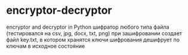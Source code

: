 # encryptor-decryptor
 encryptor and decryptor in Python
шифратор любого типа файла (тестировался на csv, jpg, docx, txt, png)
при зашифровании создает файл key.txt, в котором хранятся ключи шифрования
дешифрует по ключам в исходное состояние
